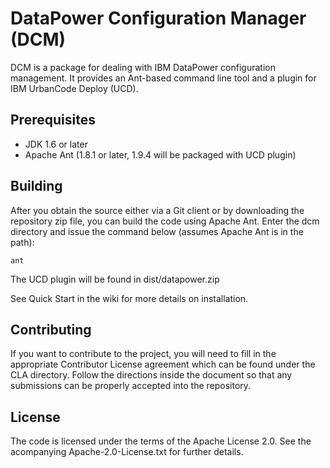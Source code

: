 # DataPower Configuration Manager (DCM)

DCM is a package for dealing with IBM DataPower configuration management.
It provides an Ant-based command line tool and a plugin for IBM UrbanCode 
Deploy (UCD).

## Prerequisites

* JDK 1.6 or later
* Apache Ant (1.8.1 or later, 1.9.4 will be packaged with UCD plugin)

## Building

After you obtain the source either via a Git client or by downloading the repository zip file,
you can build the code using Apache Ant. Enter the dcm directory and issue the command below (assumes
Apache Ant is in the path):

    ant

The UCD plugin will be found in dist/datapower.zip

See Quick Start in the wiki for more details on installation.

## Contributing

If you want to contribute to the project, you will need to fill in the appropriate Contributor 
License agreement which can be found under the CLA directory. Follow the directions inside the
document so that any submissions can be properly accepted into the repository.

## License

The code is licensed under the terms of the Apache License 2.0. See the acompanying Apache-2.0-License.txt
for further details.
